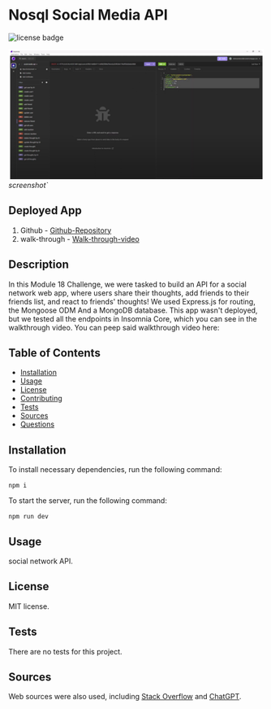 # Nosql Social Media API 

![license badge](https://img.shields.io/badge/license-MIT-brightgreen)

![Screenshot](/assets/screenshot.png)
*screenshot`*


## Deployed App
1. Github - [Github-Repository](https://github.com/Winner1s/nosql-social-media-api)
2. walk-through -  [Walk-through-video](https://www.youtube.com/watch?v=F0mKew-cvgU)

## Description

In this Module 18 Challenge, we were tasked to build an API for a social network web app, where users share their thoughts, add friends to their friends list, and react to friends' thoughts! We used Express.js for routing, the Mongoose ODM And a MongoDB database. This app wasn't deployed, but we tested all the endpoints in Insomnia Core, which you can see in the walkthrough video. You can peep said walkthrough video here: 


## Table of Contents

* [Installation](#installation)
* [Usage](#usage)
* [License](#license)
* [Contributing](#contributing)
* [Tests](#tests)
* [Sources](#sources)
* [Questions](#questions)

## Installation

To install necessary dependencies, run the following command: 
```
npm i
```

To start the server, run the following command: 
```
npm run dev
```

## Usage

social network API.

## License

MIT license.


## Tests

There are no tests for this project.

## Sources

 Web sources were also used, including [Stack Overflow](https://stackoverflow.com/) and [ChatGPT](https://chat.openai.com).

